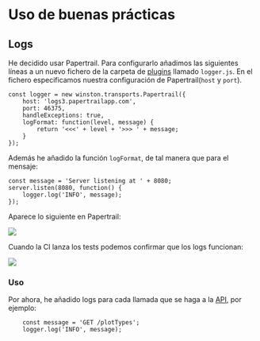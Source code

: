 # Uso de buenas prácticas

## Logs

He decidido usar Papertrail. Para configurarlo añadimos las siguientes líneas a un nuevo fichero de la carpeta de
[plugins](https://github.com/cecimerelo/VizYourData/tree/main/plugins) llamado `logger.js`. En el fichero especificamos
nuestra configuración de Papertrail(`host` y `port`).

```node
const logger = new winston.transports.Papertrail({
    host: 'logs3.papertrailapp.com',
    port: 46375,
    handleExceptions: true,
    logFormat: function(level, message) {
        return '<<<' + level + '>>> ' + message;
    }
});
```

Además he añadido la función `logFormat`, de tal manera que para el mensaje:
```node
const message = 'Server listening at ' + 8080;
server.listen(8080, function() {
    logger.log('INFO', message);
});
```

Aparece lo siguiente en Papertrail:

![](img/papertrail.png)

Cuando la CI lanza los tests podemos confirmar que los logs funcionan:

![](img/logs_test.png)

### Uso

Por ahora, he añadido logs para cada llamada que se haga a la [API](https://github.com/cecimerelo/VizYourData/blob/main/api/routes.js),
por ejemplo:

```node
    const message = 'GET /plotTypes';
    logger.log('INFO', message);
```